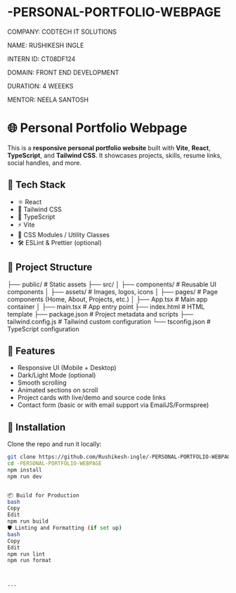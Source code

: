 # -PERSONAL-PORTFOLIO-WEBPAGE

COMPANY: CODTECH IT SOLUTIONS

NAME: RUSHIKESH INGLE

INTERN ID: CT08DF124

DOMAIN: FRONT END DEVELOPMENT

DURATION: 4 WEEEKS

MENTOR: NEELA SANTOSH

# 🌐 Personal Portfolio Webpage

This is a **responsive personal portfolio website** built with **Vite**, **React**, **TypeScript**, and **Tailwind CSS**. It showcases projects, skills, resume links, social handles, and more.

## 🚀 Tech Stack

- ⚛️ React
- 💨 Tailwind CSS
- 🧠 TypeScript
- ⚡ Vite
- 🎨 CSS Modules / Utility Classes
- 🛠️ ESLint & Prettier (optional)

## 📂 Project Structure

├── public/ # Static assets
├── src/
│ ├── components/ # Reusable UI components
│ ├── assets/ # Images, logos, icons
│ ├── pages/ # Page components (Home, About, Projects, etc.)
│ ├── App.tsx # Main app container
│ ├── main.tsx # App entry point
├── index.html # HTML template
├── package.json # Project metadata and scripts
├── tailwind.config.js # Tailwind custom configuration
└── tsconfig.json # TypeScript configuration


## 📸 Features

- Responsive UI (Mobile + Desktop)
- Dark/Light Mode (optional)
- Smooth scrolling
- Animated sections on scroll
- Project cards with live/demo and source code links
- Contact form (basic or with email support via EmailJS/Formspree)

## 🔧 Installation

Clone the repo and run it locally:

```bash
git clone https://github.com/Rushikesh-ingle/-PERSONAL-PORTFOLIO-WEBPAGE.git
cd -PERSONAL-PORTFOLIO-WEBPAGE
npm install
npm run dev


📦 Build for Production
bash
Copy
Edit
npm run build
🛡️ Linting and Formatting (if set up)
bash
Copy
Edit
npm run lint
npm run format



---

